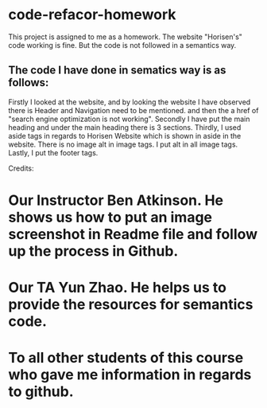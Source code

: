 # code-refacor-homework

This project is assigned to me as a homework. The website "Horisen's" code working is fine. But the code is not followed in a semantics way.

## The code I have done in sematics way is as follows:
Firstly I looked at the website, and by looking the website I have observed there is Header and Navigation need to be mentioned. and then the a href of "search engine optimization is not working".
Secondly I have put the main heading and under the main heading there is 3 sections.
Thirdly, I used aside tags in regards to Horisen Website which is shown in aside in the website.
There is no image alt in image tags. I put alt in all image tags.
Lastly, I put the footer tags.

Credits:
# Our Instructor Ben Atkinson. He shows us how to put an image screenshot in Readme file and follow up the process in Github.
# Our TA Yun Zhao. He helps us to provide the resources for semantics code.
# To all other students of this course who gave me information in regards to github.



